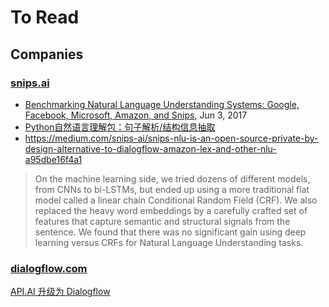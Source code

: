 # To Read
## Companies
### [snips.ai](https://snips.ai/)
* [Benchmarking Natural Language Understanding Systems: Google, Facebook, Microsoft, Amazon, and Snips](https://medium.com/snips-ai/benchmarking-natural-language-understanding-systems-google-facebook-microsoft-and-snips-2b8ddcf9fb19), Jun 3, 2017
* [Python自然语言理解包：句子解析/结构信息抽取](https://github.com/snipsco/snips-nlu)
* https://medium.com/snips-ai/snips-nlu-is-an-open-source-private-by-design-alternative-to-dialogflow-amazon-lex-and-other-nlu-a95dbe16f4a1
> On the machine learning side, we tried dozens of different models, from CNNs to bi-LSTMs, but ended up using a more traditional flat model called a linear chain Conditional Random Field (CRF). We also replaced the heavy word embeddings by a carefully crafted set of features that capture semantic and structural signals from the sentence. We found that there was no significant gain using deep learning versus CRFs for Natural Language Understanding tasks.
### [dialogflow.com](https://dialogflow.com/)
[API.AI 升级为 Dialogflow]([link](http://developers.googleblog.cn/2017/10/apiai-dialogflow.html))
